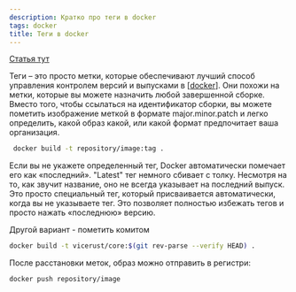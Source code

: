 ```yaml
---
description: Кратко про теги в docker
tags: docker
title: Теги в docker
---
```

[Статья тут](https://cpab.ru/kak-rabotajut-tegi-docker-cloudsavvy-it/)

Теги – это просто метки, которые обеспечивают лучший способ управления контролем версий и выпусками в [[docker]]. Они похожи на метки, которые вы можете назначить любой завершенной сборке. Вместо того, чтобы ссылаться на идентификатор сборки, вы можете пометить изображение меткой в формате major.minor.patch и легко определить, какой образ какой, или какой формат предпочитает ваша организация.

```bash
 docker build -t repository/image:tag .
 ```

 Если вы не укажете определенный тег, Docker автоматически помечает его как «последний». "Latest" тег немного сбивает с толку. Несмотря на то, как звучит название, оно не всегда указывает на последний выпуск. Это просто специальный тег, который присваивается автоматически, когда вы не указываете тег. Это позволяет полностью избежать тегов и просто нажать «последнюю» версию.

 Другой вариант - пометить комитом

 ```bash
 docker build -t vicerust/core:$(git rev-parse --verify HEAD) .
 ```

После расстановки меток, образ можно отправить в регистри:

```bash
docker push repository/image
```

[//begin]: # "Autogenerated link references for markdown compatibility"
[docker]: ../lists/docker "Docker"
[//end]: # "Autogenerated link references"